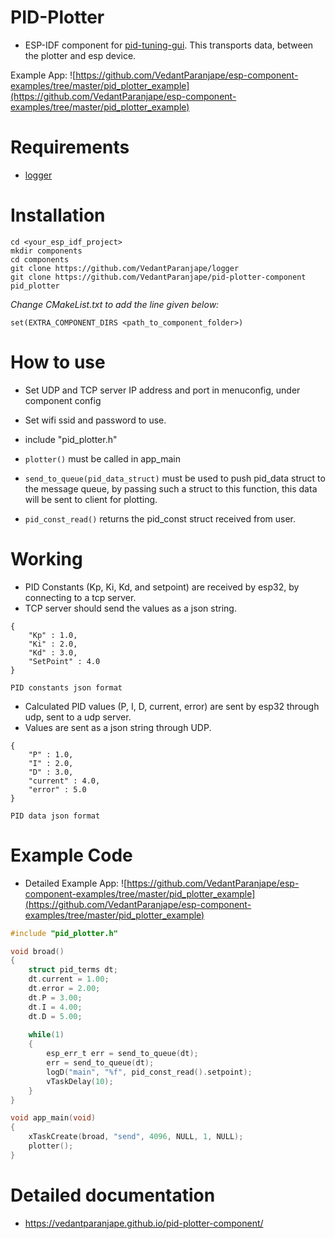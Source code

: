 # PID-Plotter

* ESP-IDF component for [pid-tuning-gui](https://github.com/VedantParanjape/pid-tuning-gui). This transports data, between the plotter and esp device.

Example App: ![https://github.com/VedantParanjape/esp-component-examples/tree/master/pid_plotter_example](https://github.com/VedantParanjape/esp-component-examples/tree/master/pid_plotter_example)
# Requirements

* [logger](https://github.com/VedantParanjape/logger)  

# Installation

    cd <your_esp_idf_project>
    mkdir components
    cd components
    git clone https://github.com/VedantParanjape/logger   
    git clone https://github.com/VedantParanjape/pid-plotter-component pid_plotter

*Change CMakeList.txt to add the line given below:*   

    set(EXTRA_COMPONENT_DIRS <path_to_component_folder>)

# How to use

* Set UDP and TCP server IP address and port in menuconfig, under component config
* Set wifi ssid and password to use.    
* include "pid_plotter.h"

* `plotter()` must be called in app_main  
* `send_to_queue(pid_data_struct)` must be used to push pid_data struct to the message queue, by passing such a struct to this function, this data will be sent to client for plotting.  
* `pid_const_read()` returns the pid_const struct received from user. 

# Working

* PID Constants (Kp, Ki, Kd, and setpoint) are received by esp32, by connecting to a tcp server.
* TCP server should send the values as a json string.
```
{
    "Kp" : 1.0,
    "Ki" : 2.0,
    "Kd" : 3.0,
    "SetPoint" : 4.0
}

PID constants json format
```
* Calculated PID values (P, I, D, current, error) are sent by esp32 through udp, sent to a udp server.
* Values are sent as a json string through UDP.
```
{
    "P" : 1.0,
    "I" : 2.0,
    "D" : 3.0,
    "current" : 4.0,
    "error" : 5.0
}

PID data json format
```
# Example Code
* Detailed Example App: ![https://github.com/VedantParanjape/esp-component-examples/tree/master/pid_plotter_example](https://github.com/VedantParanjape/esp-component-examples/tree/master/pid_plotter_example)

```C
#include "pid_plotter.h"

void broad()
{
    struct pid_terms dt;
    dt.current = 1.00;
    dt.error = 2.00;
    dt.P = 3.00;
    dt.I = 4.00;
    dt.D = 5.00;
    
    while(1)
    {
        esp_err_t err = send_to_queue(dt);
        err = send_to_queue(dt);
        logD("main", "%f", pid_const_read().setpoint);
        vTaskDelay(10);
    }
}

void app_main(void)
{
    xTaskCreate(broad, "send", 4096, NULL, 1, NULL);
    plotter();
}
```
# Detailed documentation

* https://vedantparanjape.github.io/pid-plotter-component/ 

